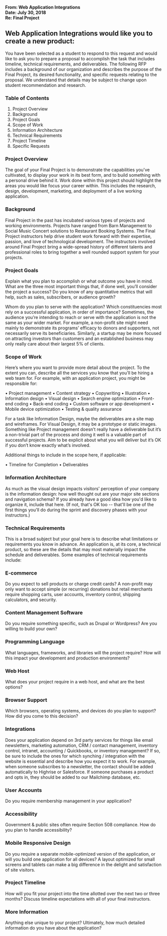 **From: Web Application Integrations  
Date: July 30, 2018  
Re: Final Project**

## Web Application Integrations would like you to create a new product:

You have been selected as a student to respond to this request and would like to ask you to prepare a proposal to accomplish the task that includes timeline, technical requirements, and deliverables. The following RFP includes a background of our organization and describes the purpose of the Final Project, its desired functionality, and specific requests relating to the proposal. We understand that details may be subject to change upon student recommendation and research.

### Table of Contents

1.  Project Overview
2.  Background
3.  Project Goals
4.  Scope of Work
5.  Information Architecture
6.  Technical Requirements
7.  Project Timeline
8.  Specific Requests

### Project Overview
The goal of your Final Project is to demonstrate the capabilities you've cultivated, to display your work in its best form, and to build something with a personal drive behind it. Work done within this project should highlight the areas you would like focus your career within. This includes the research, design, development, marketing, and deployment of a live working application.

### Background
Final Project in the past has incubated various types of projects and working environments. Projects have ranged from Barn Management to Social Music Concert solutions to Restaurant Booking Systems. The Final Project instructors help drive student work forward with their expertise, passion, and love of technological development. The instructors involved around Final Project bring a wide-spread history of different talents and professional roles to bring together a well rounded support system for your projects.

### Project Goals
Explain what you plan to accomplish or what outcome you have in mind. What are the three most important things that, if done well, you’ll consider the project a success? Do you know of any quantitative metrics that will help, such as  sales, subscribers, or audience growth?

Whom do you plan to serve with the application? Which constituencies most rely on a successful application, in order of importance? Sometimes, the audience you’re intending to reach or serve with the application is not the same as your wider market. For example, a non-profit site might need mainly to demonstrate its programs’ efficacy to donors and supporters, not necessarily serve its beneficiaries. Similarly, a startup may be more focused on attracting investors than customers and an established business may only really care about their largest 5% of clients.

### Scope of Work
Here’s where you want to provide more detail about the project. To the extent you can, describe all the services you know that you’ll be hiring a web team for. For example, with an application project, you might be responsible for:

•	Project management
•	Content strategy
•	Copywriting
•	Illustration
•	Information design
•	Visual design
•	Search engine optimization
•	Front-end coding
•	Back-end coding
•	Custom software or app development
•	Mobile device optimization
•	Testing & quality assurance

For a task like Information Design, maybe the deliverables are a site map and wireframes. For Visual Design, it may be a prototype or static images. Something like Project management doesn’t really have a deliverable but it’s a non-trivial part of the process and doing it well is a valuable part of successful projects. Aim to be explicit about what you will deliver but it’s OK if you don’t know exactly what’s involved.

Additional things to include in the scope here, if applicable:

•	Timeline for Completion
•	Deliverables

### Information Architecture
As much as the visual design impacts visitors' perception of your company is the information design: how well thought out are your major site sections and navigation schema? If you already have a good idea how you'd like to organize it, include that here. (If not, that's OK too -- that'll be one of the first things you'll do during the sprint and discovery phases with your instructors.)

### Technical Requirements
This is a broad subject but your goal here is to describe what limitations or requirements you know in advance. An application is, at its core, a technical product, so these are the details that may most materially impact the schedule and deliverables. Some examples of technical requirements include:

### E-commerce
Do you expect to sell products or charge credit cards? A non-profit may only want to accept simple (or recurring) donations but retail merchants require shopping carts, user accounts, inventory control, shipping calculators, and security.

### Content Management Software
Do you require something specific, such as Drupal or Wordpress? Are you willing to build your own?

### Programming Language
What languages, frameworks, and libraries will the project require? How will this impact your development and production environments?

### Web Host
What does your project require in a web host, and what are the best options?

### Browser Support
Which browsers, operating systems, and devices do you plan to support? How did you come to this decision?

### Integrations
Does your application depend on 3rd party services for things like email newsletters, marketing automation, CRM / contact management, inventory control, intranet, accounting / Quickbooks, or inventory management? If so, be sure to include the ones for which synching / integration with the website is essential and describe how you expect it to work. For example, when someone subscribes to a newsletter, the contact should be added automatically to Highrise or Salesforce. If someone purchases a product and opts in, they should be added to our Mailchimp database, etc.

### User Accounts
Do you require membership management in your application?

### Accessibility
Government & public sites often require Section 508 compliance. How do you plan to handle accessibility?

### Mobile Responsive Design
Do you require a separate mobile-optimized version of the application, or will you build one application for all devices? A layout optimized for small screens and tablets can make a big difference in the delight and satisfaction of site visitors.

### Project Timeline
How will you fit your project into the time allotted over the next two or three months? Discuss timeline expectations with all of your final instructors.

### More Information
Anything else unique to your project?  Ultimately, how much detailed information do you have about the application?
